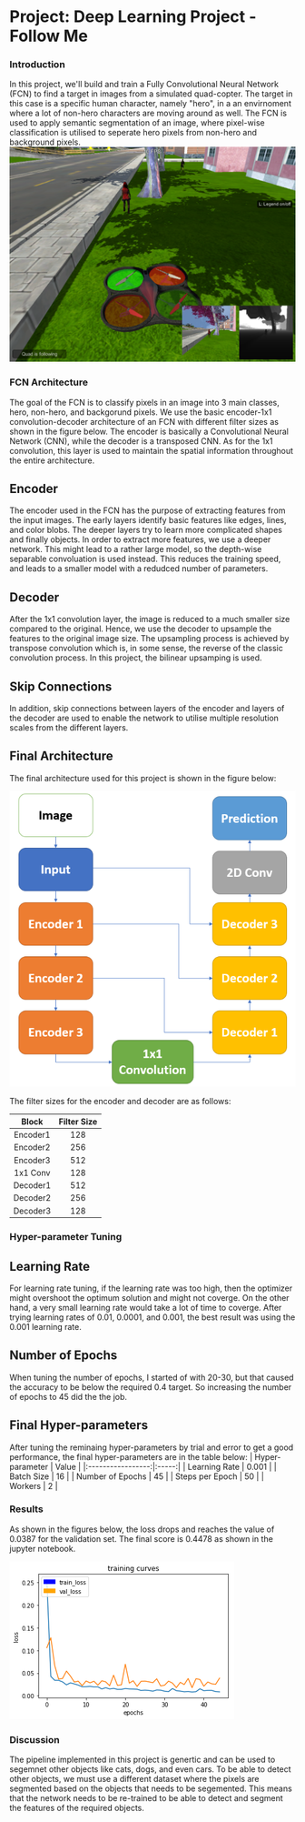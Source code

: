 # Project: Deep Learning Project - Follow Me
### Introduction
In this project,  we'll build and train a Fully Convolutional Neural Network (FCN) to find a target in images from a simulated quad-copter.  The target in this case is a specific human character, namely "hero", in a an envirnoment where a lot of non-hero characters are moving around as well. The FCN is used to apply semantic segmentation of an image, where pixel-wise classification is utilised to seperate hero pixels from non-hero and background pixels.
![alt text][image1]

[image1]: ./writeup_images/following.png
[image2]: ./writeup_images/Arch.png
[image3]: ./writeup_images/loss.png

### FCN Architecture
The goal of the FCN is to classify pixels in an image into 3 main classes, hero, non-hero, and backgorund pixels. We use the basic encoder-1x1 convolution-decoder architecture of an FCN with different filter sizes as shown in the figure below. The encoder is basically a Convolutional Neural Network (CNN), while the decoder is a transposed CNN. As for the 1x1 convolution, this layer is used to maintain the spatial information throughout the entire architecture.
## Encoder
The encoder used in the FCN has the purpose of extracting features from the input images. The early layers identify basic features like edges, lines, and color blobs. The deeper layers try to learn more complicated shapes and finally objects.
In order to extract more features, we use a deeper network. This might lead to a rather large model, so the depth-wise separable convoluation is used instead. This reduces the training speed, and leads to a smaller model with a redudced number of parameters.
## Decoder
After the 1x1 convolution layer, the image is reduced to a much smaller size compared to the original. Hence, we use the decoder to upsample the features to the original image size.
The upsampling process is achieved by transpose convolution which is, in some sense, the reverse of the classic convolution process. In this project, the bilinear upsamping is used.
## Skip Connections
In addition, skip connections between layers of the encoder and layers of the decoder are used to enable the network to utilise multiple resolution scales from the different layers.
## Final Architecture
The final architecture used for this project is shown in the figure below:

![alt text][image2]

The filter sizes for the encoder and decoder are as follows:

| Block      	| Filter Size |
|:-----------------:|:-----:|
| Encoder1     | 128 |
| Encoder2          | 256 |
| Encoder3        | 512 |
| 1x1 Conv       | 128 |
| Decoder1            | 512 |
| Decoder2       | 256 |
| Decoder3  | 128 |

### Hyper-parameter Tuning
## Learning Rate
For learning rate tuning, if the learning rate was too high, then the optimizer might overshoot the optimum solution and might not coverge. On the other hand, a very small learning rate would take a lot of time to coverge. After trying learning rates of 0.01, 0.0001, and 0.001, the best result was using the 0.001 learning rate.
## Number of Epochs
When tuning the number of epochs, I started of with 20-30, but that caused the accuracy to be below the required 0.4 target. So increasing the number of epochs to 45 did the the job.
## Final Hyper-parameters
After tuning the reminaing hyper-parameters by trial and error to get a good performance, the final hyper-parameters are in the table below:
| Hyper-parameter  | Value |
|:-----------------:|:-----:|
| Learning Rate     | 0.001 |
| Batch Size          | 16 |
| Number of Epochs        | 45 |
| Steps per Epoch       | 50 |
| Workers            | 2 |

### Results
As shown in the figures below, the loss drops and reaches the value of 0.0387 for the validation set. The final score is 0.4478 as shown in the jupyter notebook.

![alt text][image3]

### Discussion
The pipeline implemented in this project is genertic and can be used to segemnet other objects like cats, dogs, and even cars. To be able to detect other objects, we must use a different dataset where the pixels are segmented based on the objects that needs to be segemented. This means that the network needs to be re-trained to be able to detect and segment the features of the required objects.
